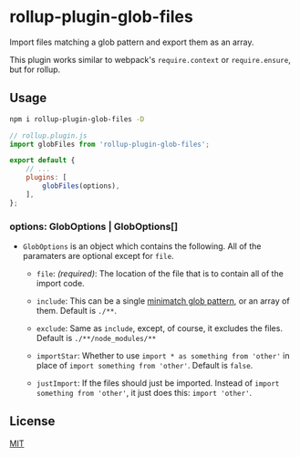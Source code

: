 # rollup-plugin-glob-files

Import files matching a glob pattern and export them as an array.

This plugin works similar to webpack's `require.context` or `require.ensure`, but for rollup.

## Usage

```sh
npm i rollup-plugin-glob-files -D
```

```js
// rollup.plugin.js
import globFiles from 'rollup-plugin-glob-files';

export default {
	// ...
	plugins: [
		globFiles(options),
	],
};
```

### options: GlobOptions | GlobOptions[]

-   `GlobOptions` is an object which contains the following. All of the paramaters are optional except for `file`.

    -   `file`: _(required)_: The location of the file that is to contain all of the import code.

    -   `include`: This can be a single [minimatch glob pattern](https://github.com/isaacs/minimatch#minimatch), or an array of them. Default is `./**`.

    -   `exclude`: Same as `include`, except, of course, it excludes the files. Default is `./**/node_modules/**`

    -   `importStar`: Whether to use `import * as something from 'other'` in place of `import something from 'other'`. Default is `false`.

    -   `justImport`: If the files should just be imported. Instead of `import something from 'other'`, it just does this: `import 'other'`.

## License

[MIT](/LICENSE)
